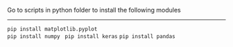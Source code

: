 Go to scripts in python folder to install the following modules <br>
<hr>
<code>pip install matplotlib.pyplot </code> <br>
<code>pip install numpy </code>
<code>pip install keras</code>
<code>pip install pandas</code>
